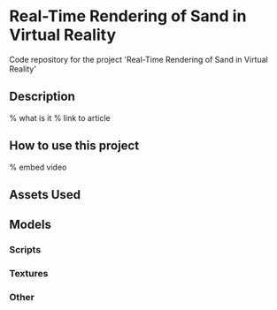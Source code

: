 # Real-Time Rendering of Sand in Virtual Reality
Code repository for the project 'Real-Time Rendering of Sand in Virtual Reality'


## Description

% what is it
% link to article

## How to use this project

% embed video

## Assets Used

## Models

### Scripts

### Textures

### Other

